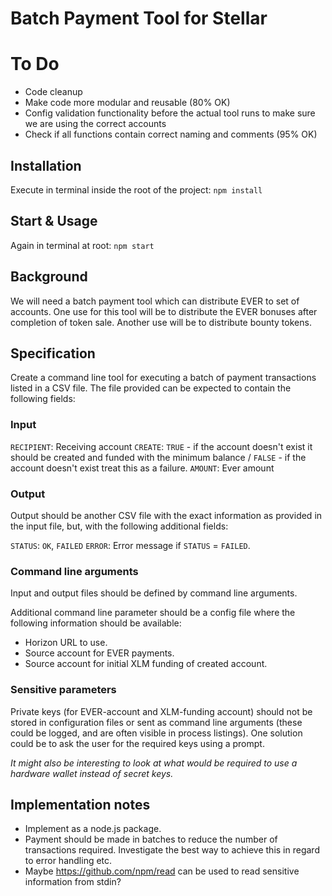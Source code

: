 # Batch Payment Tool for Stellar

# To Do
- Code cleanup
- Make code more modular and reusable (80% OK)
- Config validation functionality before the actual tool runs to make sure we are using the correct accounts
- Check if all functions contain correct naming and comments (95% OK)

## Installation
Execute in terminal inside the root of the project:
`npm install`

## Start & Usage
Again in terminal at root:
`npm start`

## Background

We will need a batch payment tool which can distribute EVER to set of accounts. One use for this tool will be to distribute the EVER bonuses after completion of token sale. Another use will be to distribute bounty tokens.

## Specification

Create a command line tool for executing a batch of payment transactions listed in a CSV file. The file provided can be expected to contain the following fields:

### Input

`RECIPIENT`: Receiving account
`CREATE`: `TRUE` -  if the account doesn't exist it should be created and funded with the minimum balance  / `FALSE` - if the account doesn't exist treat this as a failure.
`AMOUNT`: Ever amount

### Output

Output should be another CSV file with the exact information as provided in the input file, but, with the following additional fields:

`STATUS`: `OK`, `FAILED`
`ERROR`: Error message if `STATUS` = `FAILED`.

### Command line arguments

Input and output files should be defined by command line arguments.

Additional command line parameter should be a config file where the following information should be available:

- Horizon URL to use.
- Source account for EVER payments.
- Source account for initial XLM funding of created account.

### Sensitive parameters

Private keys (for EVER-account and XLM-funding account) should not be stored in configuration files or sent as command line arguments (these could be logged, and are often visible in process listings). One solution could be to ask the user for the required keys using a prompt.

*It might also be interesting to look at what would be required to use a hardware wallet instead of secret keys.*

## Implementation notes

- Implement as a node.js package.
- Payment should be made in batches to reduce the number of transactions required. Investigate the best way to achieve this in regard to error handling etc.
- Maybe <https://github.com/npm/read> can be used to read sensitive information from stdin?

